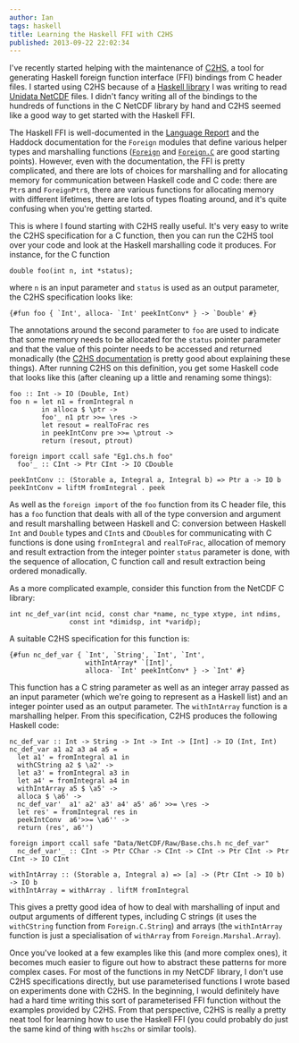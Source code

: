 ```yaml
---
author: Ian
tags: haskell
title: Learning the Haskell FFI with C2HS
published: 2013-09-22 22:02:34
---
```


I've recently started helping with the maintenance of [C2HS][c2hs], a
tool for generating Haskell foreign function interface (FFI) bindings
from C header files.  I started using C2HS because of a
[Haskell library][hnetcdf] I was writing to read
[Unidata NetCDF][netcdf] files.  I didn't fancy writing all of the
bindings to the hundreds of functions in the C NetCDF library by hand
and C2HS seemed like a good way to get started with the Haskell FFI.

The Haskell FFI is well-documented in the [Language Report][ffi] and
the Haddock documentation for the `Foreign` modules that define
various helper types and marshalling functions ([`Foreign`][foreign]
and [`Foreign.C`][foreignc] are good starting points).  However, even
with the documentation, the FFI is pretty complicated, and there are
lots of choices for marshalling and for allocating memory for
communication between Haskell code and C code: there are `Ptr`s and
`ForeignPtr`s, there are various functions for allocating memory with
different lifetimes, there are lots of types floating around, and it's
quite confusing when you're getting started.

This is where I found starting with C2HS really useful.  It's very
easy to write the C2HS specification for a C function, then you can
run the C2HS tool over your code and look at the Haskell marshalling
code it produces.  For instance, for the C function

~~~~ {.c}
double foo(int n, int *status);
~~~~

where `n` is an input parameter and `status` is used as an output
parameter, the C2HS specification looks like:

~~~~ {.haskell}
{#fun foo { `Int', alloca- `Int' peekIntConv* } -> `Double' #}
~~~~

The annotations around the second parameter to `foo` are used to
indicate that some memory needs to be allocated for the `status`
pointer parameter and that the value of this pointer needs to be
accessed and returned monadically (the [C2HS documentation][c2hsdoc]
is pretty good about explaining these things).  After running C2HS on
this definition, you get some Haskell code that looks like this (after
cleaning up a little and renaming some things):

~~~~ {.haskell}
foo :: Int -> IO (Double, Int)
foo n = let n1 = fromIntegral n
        in alloca $ \ptr ->
        foo'_ n1 ptr >>= \res ->
        let resout = realToFrac res
        in peekIntConv pre >>= \ptrout ->
        return (resout, ptrout)

foreign import ccall safe "Eg1.chs.h foo"
  foo'_ :: CInt -> Ptr CInt -> IO CDouble

peekIntConv :: (Storable a, Integral a, Integral b) => Ptr a -> IO b
peekIntConv = liftM fromIntegral . peek
~~~~

As well as the `foreign import` of the `foo` function from its C
header file, this has a `foo` function that deals with all of the type
conversion and argument and result marshalling between Haskell and C:
conversion between Haskell `Int` and `Double` types and `CInt`s and
`CDouble`s for communicating with C functions is done using
`fromIntegral` and `realToFrac`, allocation of memory and result
extraction from the integer pointer `status` parameter is done, with
the sequence of allocation, C function call and result extraction
being ordered monadically.

As a more complicated example, consider this function from the NetCDF
C library:

~~~~ {.c}
int nc_def_var(int ncid, const char *name, nc_type xtype, int ndims,
               const int *dimidsp, int *varidp);
~~~~

A suitable C2HS specification for this function is:

~~~~ {.haskell}
{#fun nc_def_var { `Int', `String', `Int', `Int',
                   withIntArray* `[Int]',
                   alloca- `Int' peekIntConv* } -> `Int' #}
~~~~

This function has a C string parameter as well as an integer array
passed as an input parameter (which we're going to represent as a
Haskell list) and an integer pointer used as an output parameter.  The
`withIntArray` function is a marshalling helper.  From this
specification, C2HS produces the following Haskell code:

~~~~ {.haskell}
nc_def_var :: Int -> String -> Int -> Int -> [Int] -> IO (Int, Int)
nc_def_var a1 a2 a3 a4 a5 =
  let a1' = fromIntegral a1 in
  withCString a2 $ \a2' ->
  let a3' = fromIntegral a3 in
  let a4' = fromIntegral a4 in
  withIntArray a5 $ \a5' ->
  alloca $ \a6' ->
  nc_def_var'_ a1' a2' a3' a4' a5' a6' >>= \res ->
  let res' = fromIntegral res in
  peekIntConv  a6'>>= \a6'' ->
  return (res', a6'')

foreign import ccall safe "Data/NetCDF/Raw/Base.chs.h nc_def_var"
  nc_def_var'_ :: CInt -> Ptr CChar -> CInt -> CInt -> Ptr CInt -> Ptr CInt -> IO CInt

withIntArray :: (Storable a, Integral a) => [a] -> (Ptr CInt -> IO b) -> IO b
withIntArray = withArray . liftM fromIntegral
~~~~

This gives a pretty good idea of how to deal with marshalling of input
and output arguments of different types, including C strings (it uses
the `withCString` function from `Foreign.C.String`) and arrays (the
`withIntArray` function is just a specialisation of `withArray` from
`Foreign.Marshal.Array`).

Once you've looked at a few examples like this (and more complex
ones), it becomes much easier to figure out how to abstract these
patterns for more complex cases.  For most of the functions in my
NetCDF library, I don't use C2HS specifications directly, but use
parameterised functions I wrote based on experiments done with C2HS.
In the beginning, I would definitely have had a hard time writing this
sort of parameterised FFI function without the examples provided by
C2HS.  From that perspective, C2HS is really a pretty neat tool for
learning how to use the Haskell FFI (you could probably do just the
same kind of thing with `hsc2hs` or similar tools).


[c2hs]: https://github.com/haskell/c2hs
[hnetcdf]: http://hackage.haskell.org/package/hnetcdf
[netcdf]: http://www.unidata.ucar.edu/software/netcdf/
[ffi]: http://www.haskell.org/onlinereport/haskell2010/haskellch8.html#x15-1490008
[foreign]: http://hackage.haskell.org/packages/archive/base/4.5.0.0/doc/html/Foreign.html
[foreignc]: http://hackage.haskell.org/packages/archive/base/4.5.0.0/doc/html/Foreign-C.html
[c2hsdoc]: https://github.com/haskell/c2hs/wiki/User-Guide
